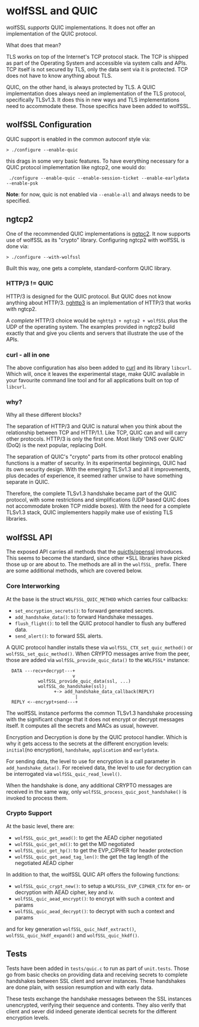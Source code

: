 # wolfSSL and QUIC

wolfSSL *supports* QUIC implementations. It does not offer an implementation of the QUIC protocol.

What does that mean?

TLS works on top of the Internet's TCP protocol stack. The TCP is shipped as part of the Operating System
and accessible via system calls and APIs. TCP itself is not secured by TLS, only the data sent via it is
protected. TCP does not have to know anything about TLS.

QUIC, on the other hand, is always protected by TLS. A QUIC implementation does always need an 
implementation of the TLS protocol, specifically TLSv1.3. It does this in new ways and TLS
implementations need to accommodate these. Those specifics have been added to wolfSSL.

## wolfSSL Configuration

QUIC support is enabled in the common autoconf style via:

```
> ./configure --enable-quic
```

this drags in some very basic features. To have everything necessary for a QUIC protocol implementation like ngtcp2, one would do:

```
 ./configure --enable-quic --enable-session-ticket --enable-earlydata --enable-psk
```

**Note**: for now, quic is not enabled via `--enable-all` and always needs to be specified.

## ngtcp2

One of the recommended QUIC implementations is [ngtpc2](https://github.com/ngtcp2/ngtcp2). It now
supports use of wolfSSL as its "crypto" library. Configuring ngtcp2 with wolfSSL is done via:

```
> ./configure --with-wolfssl
```

Built this way, one gets a complete, standard-conform QUIC library.

### HTTP/3 != QUIC

HTTP/3 is designed for the QUIC protocol. But QUIC does not know anything about HTTP/3. [nghttp3](https://github.com/ngtcp2/nghttp3) is an implementation of HTTP/3 that works with ngtcp2.

A *complete* HTTP/3 choice would be `nghttp3 + ngtcp2 + wolfSSL` plus the UDP of the operating system. The examples provided in ngtcp2 build exactly that and give you clients and servers that illustrate the use of the APIs.

### curl - all in one

The above configuration has also been added to [curl](https://github.com/curl/curl) and its library `libcurl`. Which will, once it leaves the experimental stage, make QUIC available in your favourite command line tool and for all applications built on top of `libcurl`.

### why?

Why all these different blocks? 

The separation of HTTP/3 and QUIC is natural when you think about the relationship between TCP and HTTP/1.1. Like TCP, QUIC can and will carry other protocols. HTTP/3 is only the first one. Most likely 'DNS over QUIC' (DoQ) is the next popular, replacing DoH.

The separation of QUIC's "crypto" parts from its other protocol enabling functions is a matter of security. In its experimental beginnings, QUIC had its own security design. With the emerging TLSv1.3 and all it improvements, plus decades of experience, it seemed rather unwise to have something separate in QUIC.

Therefore, the complete TLSv1.3 handshake became part of the QUIC protocol, with some restrictions and simplifications (UDP based QUIC does not accommodate broken TCP middle boxes). With the need for a complete TLSv1.3 stack, QUIC implementers happily make use of existing TLS libraries. 

## wolfSSL API

The exposed API carries all methods that the [quictls/openssl](https://github.com/quictls/openssl) introduces. This seems to become the standard, since other *SLL libraries have picked those up or are about to. The methods are all in the `wolfSSL_` prefix. There are some additional methods, which are covered below.

### Core Interworking

At the base is the struct `WOLFSSL_QUIC_METHOD` which carries four callbacks:

* `set_encryption_secrets()`: to forward generated secrets.
* `add_handshake_data()`: to forward Handshake messages.
* `flush_flight()`: to tell the QUIC protocol handler to flush any buffered data.
* `send_alert()`: to forward SSL alerts.

A QUIC protocol handler installs these via `wolfSSL_CTX_set_quic_method()` or `wolfSSL_set_quic_method()`. When CRYPTO messages arrive from the peer, those are added via `wolfSSL_provide_quic_data()` to the `WOLFSSL*` instance:

```
  DATA ---recv+decrypt---+
                         v 
            wolfSSL_provide_quic_data(ssl, ...)
            wolfSSL_do_handshake(ssl);
                  +-> add_handshake_data_callback(REPLY)
                          |
  REPLY <--encrypt+send---+
```

The wolfSSL instance performs the common TLSv1.3 handshake processing with the significant change that it does not encrypt or decrypt messages itself. It computes all the secrets and MACs as usual, however.

Encryption and Decryption is done by the QUIC protocol handler. Which is why it gets access to the secrets
at the different encryption levels: `initial`(no encryption), `handshake`, `application` and `earlydata`.

For sending data, the level to use for encryption is a call parameter in `add_handshake_data()`. For received data, the level to use for decryption can be interrogated via `wolfSSL_quic_read_level()`.

When the handshake is done, any additional CRYPTO messages are received in the same way, only `wolfSSL_process_quic_post_handshake()` is invoked to process them.

### Crypto Support

At the basic level, there are:

* `wolfSSL_quic_get_aead()`: to get the AEAD cipher negotiated
* `wolfSSL_quic_get_md()`:  to get the MD negotiated
* `wolfSSL_quic_get_hp()`: to get the EVP_CIPHER for header protection
* `wolfSSL_quic_get_aead_tag_len()`: the get the tag length of the negotiated AEAD cipher

In addition to that, the wolfSSL QUIC API offers the following functions:

* `wolfSSL_quic_crypt_new()`: to setup a `WOLFSSL_EVP_CIPHER_CTX` for en- or decryption with AEAD cipher, key and iv.
* `wolfSSL_quic_aead_encrypt()`: to encrypt with such a context and params
* `wolfSSL_quic_aead_decrypt()`: to decrypt with such a context and params

and for key generation `wolfSSL_quic_hkdf_extract()`, `wolfSSL_quic_hkdf_expand()` and `wolfSSL_quic_hkdf()`.

## Tests

Tests have been added in `tests/quic.c` to run as part of `unit.tests`. Those go from basic checks on providing data and receiving secrets to complete handshakes between SSL client and server instances. These handshakes are done plain, with session resumption and with early data.

These tests exchange the handshake messages between the SSL instances unencrypted, verifying their sequence and contents. They also verify that client and sever did indeed generate identical secrets for the different encryption levels.
